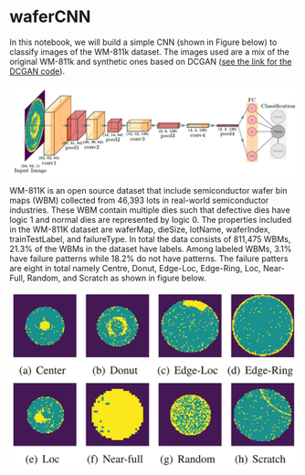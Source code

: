 # waferCNN
In this notebook, we will build a simple CNN (shown in Figure below) to classify images of the WM-811k dataset. The images used are a mix of the original WM-811k and synthetic ones based on DCGAN ([see the link for the DCGAN code](https://github.com/abuebayyeh/waferDCGAN)).

![alt text](https://github.com/abuebayyeh/waferCNN/blob/main/images/cnnwm.PNG)

WM-811K is an open source dataset that include semiconductor wafer bin maps (WBM) collected from 46,393 lots in real-world semiconductor industries. These WBM contain multiple dies such that defective dies have logic 1 and normal dies are represented by logic 0. The properties included in the WM-811K dataset are waferMap, dieSize, lotName, waferIndex, trainTestLabel, and failureType. In total the data consists of 811,475 WBMs, 21.3% of the WBMs in the dataset have labels. Among labeled WBMs, 3.1% have failure patterns while 18.2\% do not have patterns. The failure patters are eight in total namely Centre, Donut, Edge-Loc, Edge-Ring, Loc, Near-Full, Random, and Scratch as shown in figure below. 

![alt text](https://github.com/abuebayyeh/waferCNN/blob/main/images/wm811k.PNG)

